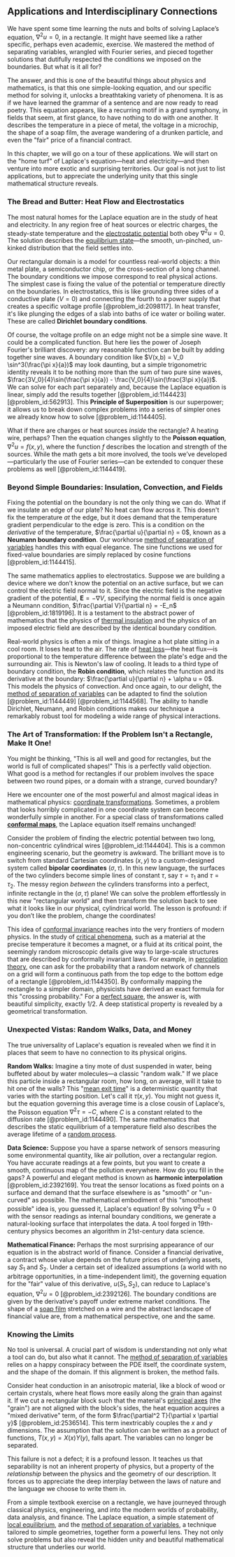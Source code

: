 ## Applications and Interdisciplinary Connections

We have spent some time learning the nuts and bolts of solving Laplace’s equation, $\nabla^2 u = 0$, in a rectangle. It might have seemed like a rather specific, perhaps even academic, exercise. We mastered the method of separating variables, wrangled with Fourier series, and pieced together solutions that dutifully respected the conditions we imposed on the boundaries. But what is it all for?

The answer, and this is one of the beautiful things about physics and mathematics, is that this one simple-looking equation, and our specific method for solving it, unlocks a breathtaking variety of phenomena. It is as if we have learned the grammar of a sentence and are now ready to read poetry. This equation appears, like a recurring motif in a grand symphony, in fields that seem, at first glance, to have nothing to do with one another. It describes the temperature in a piece of metal, the voltage in a microchip, the shape of a soap film, the average wandering of a drunken particle, and even the "fair" price of a financial contract.

In this chapter, we will go on a tour of these applications. We will start on the "home turf" of Laplace's equation—heat and electricity—and then venture into more exotic and surprising territories. Our goal is not just to list applications, but to appreciate the underlying unity that this single mathematical structure reveals.

### The Bread and Butter: Heat Flow and Electrostatics

The most natural homes for the Laplace equation are in the study of heat and electricity. In any region free of heat sources or electric charges, the steady-state temperature and the [electrostatic potential](@article_id:139819) both obey $\nabla^2 u = 0$. The solution describes the [equilibrium state](@article_id:269870)—the smooth, un-pinched, un-kinked distribution that the field settles into.

Our rectangular domain is a model for countless real-world objects: a thin metal plate, a semiconductor chip, or the cross-section of a long channel. The boundary conditions we impose correspond to real physical actions. The simplest case is fixing the value of the potential or temperature directly on the boundaries. In electrostatics, this is like grounding three sides of a conductive plate ($V=0$) and connecting the fourth to a power supply that creates a specific voltage profile [@problem_id:2098117]. In heat transfer, it's like plunging the edges of a slab into baths of ice water or boiling water. These are called **Dirichlet boundary conditions**.

Of course, the voltage profile on an edge might not be a simple sine wave. It could be a complicated function. But here lies the power of Joseph Fourier's brilliant discovery: any reasonable function can be built by adding together sine waves. A boundary condition like $V(x,b) = V_0 \sin^3(\frac{\pi x}{a})$ may look daunting, but a simple trigonometric identity reveals it to be nothing more than the sum of two pure sine waves, $\frac{3V_0}{4}\sin(\frac{\pi x}{a}) - \frac{V_0}{4}\sin(\frac{3\pi x}{a})$. We can solve for each part separately and, because the Laplace equation is linear, simply add the results together [@problem_id:1144423] [@problem_id:562913]. This **Principle of Superposition** is our superpower; it allows us to break down complex problems into a series of simpler ones we already know how to solve [@problem_id:1144405].

What if there are charges or heat sources *inside* the rectangle? A heating wire, perhaps? Then the equation changes slightly to the **Poisson equation**, $\nabla^2 u = f(x,y)$, where the function $f$ describes the location and strength of the sources. While the math gets a bit more involved, the tools we’ve developed—particularly the use of Fourier series—can be extended to conquer these problems as well [@problem_id:1144419].

### Beyond Simple Boundaries: Insulation, Convection, and Fields

Fixing the potential on the boundary is not the only thing we can do. What if we insulate an edge of our plate? No heat can flow across it. This doesn't fix the temperature *at* the edge, but it does demand that the temperature gradient perpendicular to the edge is zero. This is a condition on the *derivative* of the temperature, $\frac{\partial u}{\partial n} = 0$, known as a **Neumann boundary condition**. Our workhorse [method of separation of variables](@article_id:196826) handles this with equal elegance. The sine functions we used for fixed-value boundaries are simply replaced by cosine functions [@problem_id:1144415].

The same mathematics applies to electrostatics. Suppose we are building a device where we don’t know the potential on an active surface, but we can control the electric field normal to it. Since the electric field is the negative gradient of the potential, $\mathbf{E} = -\nabla V$, specifying the normal field is once again a Neumann condition, $\frac{\partial V}{\partial n} = -E_n$ [@problem_id:1819196]. It is a testament to the abstract power of mathematics that the physics of [thermal insulation](@article_id:147195) and the physics of an imposed electric field are described by the identical boundary condition.

Real-world physics is often a mix of things. Imagine a hot plate sitting in a cool room. It loses heat to the air. The rate of [heat loss](@article_id:165320)—the heat flux—is proportional to the temperature difference between the plate's edge and the surrounding air. This is Newton's law of cooling. It leads to a third type of boundary condition, the **Robin condition**, which relates the function and its derivative at the boundary: $\frac{\partial u}{\partial n} + \alpha u = 0$. This models the physics of convection. And once again, to our delight, the [method of separation of variables](@article_id:196826) can be adapted to find the solution [@problem_id:1144449] [@problem_id:1144568]. The ability to handle Dirichlet, Neumann, and Robin conditions makes our technique a remarkably robust tool for modeling a wide range of physical interactions.

### The Art of Transformation: If the Problem Isn't a Rectangle, Make It One!

You might be thinking, "This is all well and good for rectangles, but the world is full of complicated shapes!" This is a perfectly valid objection. What good is a method for rectangles if our problem involves the space between two round pipes, or a domain with a strange, curved boundary?

Here we encounter one of the most powerful and almost magical ideas in mathematical physics: [coordinate transformations](@article_id:172233). Sometimes, a problem that looks horribly complicated in one coordinate system can become wonderfully simple in another. For a special class of transformations called **[conformal maps](@article_id:271178)**, the Laplace equation itself remains unchanged!

Consider the problem of finding the electric potential between two long, non-concentric cylindrical wires [@problem_id:1144404]. This is a
common engineering scenario, but the geometry is awkward. The brilliant move is to switch from standard Cartesian coordinates $(x,y)$ to a custom-designed system called **bipolar coordinates** $(\sigma, \tau)$. In this new language, the surfaces of the two cylinders become simple lines of constant $\tau$, say $\tau = \tau_1$ and $\tau = \tau_2$. The messy region *between* the cylinders transforms into a perfect, infinite rectangle in the $(\sigma, \tau)$ plane! We can solve the problem effortlessly in this new "rectangular world" and then transform the solution back to see what it looks like in our physical, cylindrical world. The lesson is profound: if you don’t like the problem, change the coordinates!

This idea of [conformal invariance](@article_id:191373) reaches into the very frontiers of modern physics. In the study of [critical phenomena](@article_id:144233), such as a material at the precise temperature it becomes a magnet, or a fluid at its critical point, the seemingly random microscopic details give way to large-scale structures that are described by conformally invariant laws. For example, in [percolation theory](@article_id:144622), one can ask for the probability that a random network of channels on a grid will form a continuous path from the top edge to the bottom edge of a rectangle [@problem_id:1144350]. By conformally mapping the rectangle to a simpler domain, physicists have derived an exact formula for this "crossing probability." For a [perfect square](@article_id:635128), the answer is, with beautiful simplicity, exactly $1/2$. A deep statistical property is revealed by a geometrical transformation.

### Unexpected Vistas: Random Walks, Data, and Money

The true universality of Laplace's equation is revealed when we find it in places that seem to have no connection to its physical origins.

**Random Walks:** Imagine a tiny mote of dust suspended in water, being buffeted about by water molecules—a classic "random walk." If we place this particle inside a rectangular room, how long, on average, will it take to hit one of the walls? This "[mean exit time](@article_id:204306)" is a deterministic quantity that varies with the starting position. Let's call it $\tau(x,y)$. You might not guess it, but the equation governing this average time is a close cousin of Laplace's, the Poisson equation $\nabla^2 \tau = -C$, where $C$ is a constant related to the diffusion rate [@problem_id:1144490]. The same mathematics that describes the static equilibrium of a temperature field also describes the average lifetime of a [random process](@article_id:269111).

**Data Science:** Suppose you have a sparse network of sensors measuring some environmental quantity, like air pollution, over a rectangular region. You have accurate readings at a few points, but you want to create a smooth, continuous map of the pollution everywhere. How do you fill in the gaps? A powerful and elegant method is known as **harmonic interpolation** [@problem_id:2392169]. You treat the sensor locations as fixed points on a surface and demand that the surface elsewhere is as "smooth" or "un-curved" as possible. The mathematical embodiment of this "smoothest possible" idea is, you guessed it, Laplace's equation! By solving $\nabla^2 u = 0$ with the sensor readings as internal boundary conditions, we generate a natural-looking surface that interpolates the data. A tool forged in 19th-century physics becomes an algorithm in 21st-century data science.

**Mathematical Finance:** Perhaps the most surprising appearance of our equation is in the abstract world of finance. Consider a financial derivative, a contract whose value depends on the future prices of underlying assets, say $S_1$ and $S_2$. Under a certain set of idealized assumptions (a world with no arbitrage opportunities, in a time-independent limit), the governing equation for the "fair" value of this derivative, $u(S_1, S_2)$, can reduce to Laplace's equation, $\nabla^2 u = 0$ [@problem_id:2392126]. The boundary conditions are given by the derivative's payoff under extreme market conditions. The shape of a [soap film](@article_id:267134) stretched on a wire and the abstract landscape of financial value are, from a mathematical perspective, one and the same.

### Knowing the Limits

No tool is universal. A crucial part of wisdom is understanding not only what a tool can do, but also what it cannot. The [method of separation of variables](@article_id:196826) relies on a happy conspiracy between the PDE itself, the coordinate system, and the shape of the domain. If this alignment is broken, the method fails.

Consider heat conduction in an anisotropic material, like a block of wood or certain crystals, where heat flows more easily along the grain than against it. If we cut a rectangular block such that the material's [principal axes](@article_id:172197) (the "grain") are not aligned with the block's sides, the heat equation acquires a "mixed derivative" term, of the form $\frac{\partial^2 T}{\partial x \partial y}$ [@problem_id:2536514]. This term inextricably couples the $x$ and $y$ dimensions. The assumption that the solution can be written as a product of functions, $T(x,y)=X(x)Y(y)$, falls apart. The variables can no longer be separated.

This failure is not a defect; it is a profound lesson. It teaches us that separability is not an inherent property of physics, but a property of the *relationship* between the physics and the geometry of our description. It forces us to appreciate the deep interplay between the laws of nature and the language we choose to write them in.

From a simple textbook exercise on a rectangle, we have journeyed through classical physics, engineering, and into the modern worlds of probability, data analysis, and finance. The Laplace equation, a simple statement of [local equilibrium](@article_id:155801), and the [method of separation of variables](@article_id:196826), a technique tailored to simple geometries, together form a powerful lens. They not only solve problems but also reveal the hidden unity and beautiful mathematical structure that underlies our world.